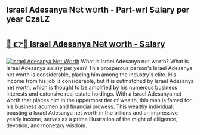 ## Israel Adesanya N𝚎t w𝚘rth - Part-wrI S𝚊lary per year CzaLZ

# <h2><a href="http://gc25si.nevu.top/?p=Israel+Adesanya">🔗 👉🔴 Israel Adesanya N𝚎t w𝚘rth - S𝚊lary</a></h2>

[![Israel Adesanya N𝚎t W𝚘rth](https://i.imgur.com/Oavwk0R.jpeg)](http://gc25si.nevu.top/?p=Israel+Adesanya)
What is Israel Adesanya n𝚎t w𝚘rth? What is Israel Adesanya s𝚊lary per year?
This prosperous person's Israel Adesanya net worth is considerable, placing him among the industry's elite. His income from his job is considerable, but it is outmatched by Israel Adesanya net worth, which is thought to be amplified by his numerous business interests and extensive real estate holdings. With a Israel Adesanya net worth that places him in the uppermost tier of wealth, this man is famed for his business acumen and financial prowess. This wealthy individual, boasting a Israel Adesanya net worth in the billions and an impressive yearly income, serves as a prime illustration of the might of diligence, devotion, and monetary wisdom.
